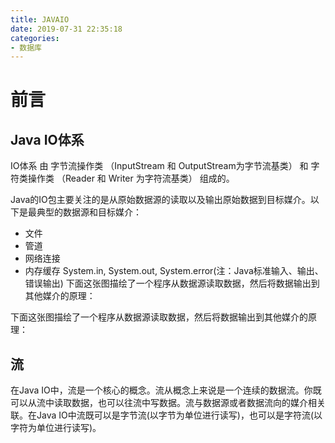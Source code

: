 ```yaml
---
title: JAVAIO
date: 2019-07-31 22:35:18
categories:
- 数据库
---
```


# 前言

## Java IO体系
IO体系 由 
字节流操作类 （InputStream 和 OutputStream为字节流基类） 和 字符类操作类 （Reader 和 Writer 为字符流基类） 组成的。

Java的IO包主要关注的是从原始数据源的读取以及输出原始数据到目标媒介。以下是最典型的数据源和目标媒介：
* 文件
* 管道
* 网络连接
* 内存缓存
System.in, System.out, System.error(注：Java标准输入、输出、错误输出)
下面这张图描绘了一个程序从数据源读取数据，然后将数据输出到其他媒介的原理：

<!--more-->
下面这张图描绘了一个程序从数据源读取数据，然后将数据输出到其他媒介的原理：
<br/>
## 流
在Java IO中，流是一个核心的概念。流从概念上来说是一个连续的数据流。你既可以从流中读取数据，也可以往流中写数据。流与数据源或者数据流向的媒介相关联。在Java IO中流既可以是字节流(以字节为单位进行读写)，也可以是字符流(以字符为单位进行读写)。